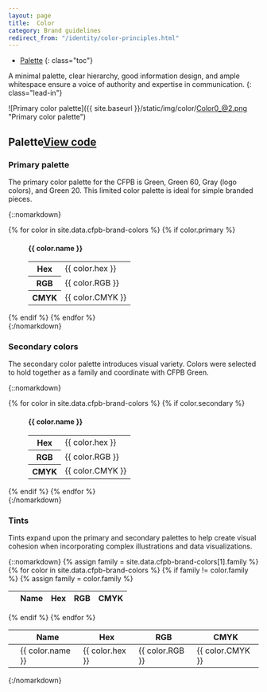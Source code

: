 ```yaml
---
layout: page
title:  Color
category: Brand guidelines
redirect_from: "/identity/color-principles.html"
---
```


- [Palette](#palette)
{: class="toc"}

<div class="content-67 content-first">

A minimal palette, clear hierarchy, good information design, and ample whitespace ensure a voice of authority and expertise in communication.
{: class="lead-in"}

</div>

<div class="content-33 content-last">

![Primary color palette]({{ site.baseurl }}/static/img/color/Color0_@2.png "Primary color palette")

</div>

<h2 id="palette">Palette<span class="cf-code-link"><a href="https://github.com/cfpb/cf-theme-cfpb/blob/master/src/color-palette.less">View code <i class="cf-icon cf-icon-external-link"></i></a></span></h2>

### Primary palette
The primary color palette for the CFPB is Green, Green 60, Gray (logo colors), and Green 20. This limited color palette is ideal for simple branded pieces.

{::nomarkdown}
<div class="swatches">
    {% for color in site.data.cfpb-brand-colors %}
        {% if color.primary %}
            <figure class="swatch swatch__primary">
                <div class="swatch_field swatch_field__{{ color.shortname }}"></div>
                <figcaption class="swatch_label">
                    <h4 class="swatch_head">{{ color.name }}</h4>
                    <table class="swatch_table">
                        <tbody>
                            <tr>
                                <th>Hex</th>
                                <td>{{ color.hex }}</td>
                            </tr>
                            <tr>
                                <th>RGB</th>
                                <td>{{ color.RGB }}</td>
                            </tr>
                            <tr>
                                <th>CMYK</th>
                                <td>{{ color.CMYK }}</td>
                            </tr>
                        </tbody>
                    </table>
                </figcaption>
            </figure>
        {% endif %}
    {% endfor %}
</div>
{:/nomarkdown}

### Secondary colors
The secondary color palette introduces visual variety. Colors were selected to hold together as a family and coordinate with CFPB Green.

{::nomarkdown}
<div class="swatches">
    {% for color in site.data.cfpb-brand-colors %}
        {% if color.secondary %}
            <figure class="swatch">
                <div class="swatch_field swatch_field__{{ color.shortname }}"></div>
                <figcaption class="swatch_label">
                    <h4 class="swatch_head">{{ color.name }}</h4>
                    <table class="swatch_table">
                        <tbody>
                            <tr>
                                <th>Hex</th>
                                <td>{{ color.hex }}</td>
                            </tr>
                            <tr>
                                <th>RGB</th>
                                <td>{{ color.RGB }}</td>
                            </tr>
                            <tr>
                                <th>CMYK</th>
                                <td>{{ color.CMYK }}</td>
                            </tr>
                        </tbody>
                    </table>
                </figcaption>
            </figure>
        {% endif %}
    {% endfor %}
</div>
{:/nomarkdown}


### Tints
Tints expand upon the primary and secondary palettes to help create visual cohesion when incorporating complex illustrations and data visualizations. 

{::nomarkdown}
    {% assign family = site.data.cfpb-brand-colors[1].family %}
    <table class="color-table">
        <thead>
            <th></th>
            <th>Name</th>
            <th>Hex</th>
            <th>RGB</th>
            <th>CMYK</th>
        </thead>
    {% for color in site.data.cfpb-brand-colors %}
        {% if family != color.family %}
        {% assign family = color.family %}
        </table>
        <table class="color-table">
            <thead>
                <th></th>
                <th>Name</th>
                <th>Hex</th>
                <th>RGB</th>
                <th>CMYK</th>
            </thead>
        {% endif %}
        <tr>
            <td class="swatch_field swatch_field__{{ color.shortname }}"></td>
            <td>{{ color.name }}</td>
            <td>{{ color.hex }}</td>
            <td>{{ color.RGB }}</td>
            <td>{{ color.CMYK }}</td>
        </tr>
    {% endfor %}
    </table>
{:/nomarkdown}
